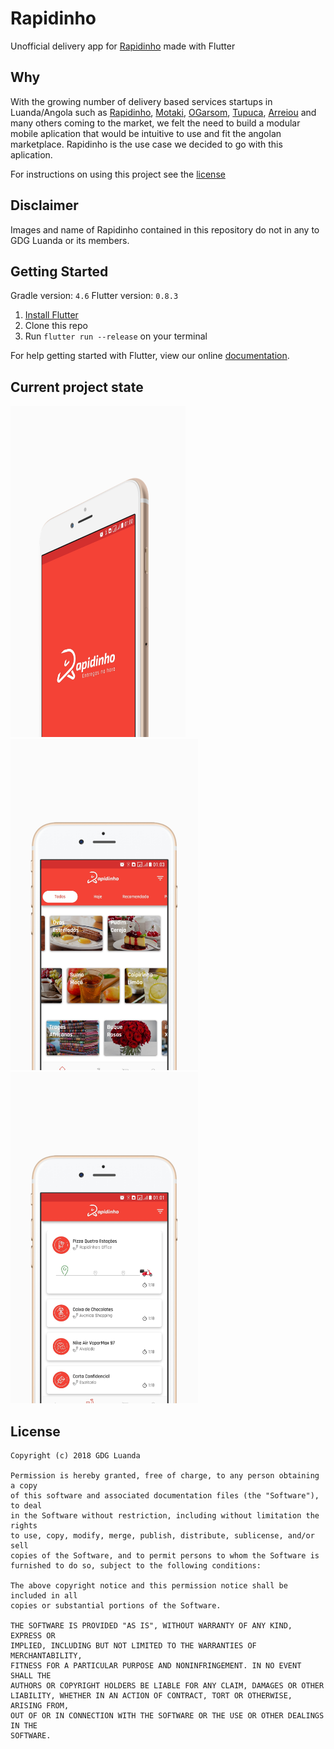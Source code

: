 # Rapidinho 

Unofficial delivery app for [Rapidinho](http://rapidinho.co.ao) made with Flutter


## Why 
With the growing number of delivery based services startups in Luanda/Angola such as [Rapidinho](https://www.instagram.com/rapidinho.ao/), [Motaki](https://www.facebook.com/motaaki/), [OGarsom](https://www.instagram.com/ogarcom_entregas/), [Tupuca](http://www.tupuca.com/en/), [Arreiou](https://twitter.com/arreioubs) and many others coming to the market, we felt the need to build a modular mobile aplication that would be intuitive to use and fit the angolan marketplace. Rapidinho is the use case we decided to go with this aplication. 

For instructions on using this project see the [license](https://github.com/gdgluanda/rapidinho#license)

## Disclaimer

Images and name of Rapidinho contained in this repository do not in any to GDG Luanda or its members.

## Getting Started

Gradle version: `4.6`
Flutter version: `0.8.3`

1. [Install Flutter](https://flutter.io/setup/)
2. Clone this repo
3. Run `flutter run --release` on your terminal

For help getting started with Flutter, view our online
[documentation](https://flutter.io/).


## Current project state

<img src="/Screenshots/0.jpg" width="280" height="530"><img src="/Screenshots/1.jpg" width="300" height="530"><img src="/Screenshots/3.jpg" width="300" height="530">


## License

```
Copyright (c) 2018 GDG Luanda

Permission is hereby granted, free of charge, to any person obtaining a copy
of this software and associated documentation files (the "Software"), to deal
in the Software without restriction, including without limitation the rights
to use, copy, modify, merge, publish, distribute, sublicense, and/or sell
copies of the Software, and to permit persons to whom the Software is
furnished to do so, subject to the following conditions:

The above copyright notice and this permission notice shall be included in all
copies or substantial portions of the Software.

THE SOFTWARE IS PROVIDED "AS IS", WITHOUT WARRANTY OF ANY KIND, EXPRESS OR
IMPLIED, INCLUDING BUT NOT LIMITED TO THE WARRANTIES OF MERCHANTABILITY,
FITNESS FOR A PARTICULAR PURPOSE AND NONINFRINGEMENT. IN NO EVENT SHALL THE
AUTHORS OR COPYRIGHT HOLDERS BE LIABLE FOR ANY CLAIM, DAMAGES OR OTHER
LIABILITY, WHETHER IN AN ACTION OF CONTRACT, TORT OR OTHERWISE, ARISING FROM,
OUT OF OR IN CONNECTION WITH THE SOFTWARE OR THE USE OR OTHER DEALINGS IN THE
SOFTWARE.
```
